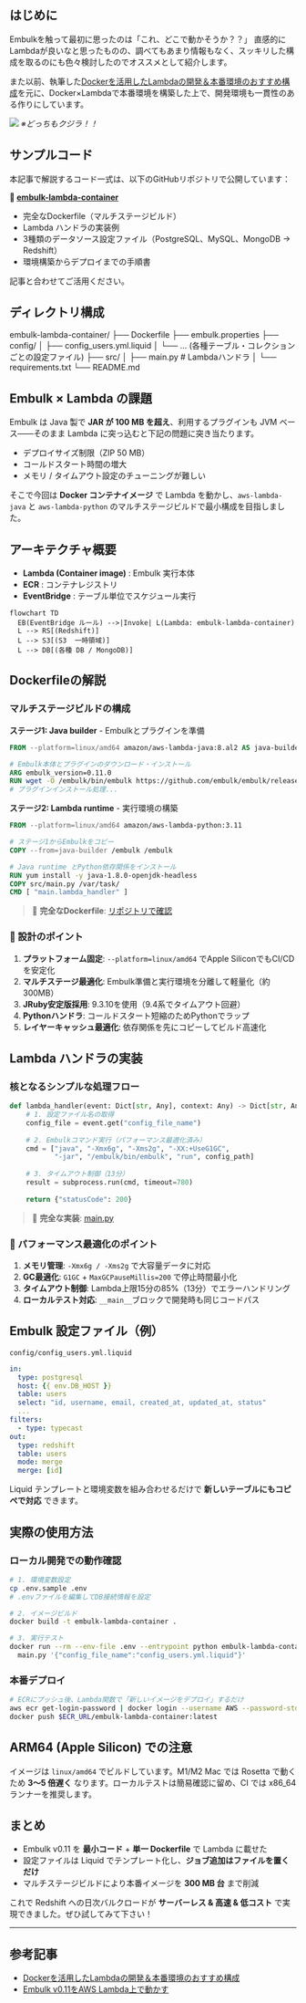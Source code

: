 ## はじめに

Embulkを触って最初に思ったのは「これ、どこで動かそうか？？」
直感的にLambdaが良いなと思ったものの、調べてもあまり情報もなく、スッキリした構成を取るのにも色々検討したのでオススメとして紹介します。

また以前、執筆した[Dockerを活用したLambdaの開発＆本番環境のおすすめ構成](https://zenn.dev/konan/articles/efd004b1810463)を元に、Docker×Lambdaで本番環境を構築した上で、開発環境も一貫性のある作りにしています。

![](https://storage.googleapis.com/zenn-user-upload/ef8125b9a623-20240622.png)
*※どっちもクジラ！！*

## サンプルコード

本記事で解説するコード一式は、以下のGitHubリポジトリで公開しています：

**🔗 [embulk-lambda-container](https://github.com/konan0802/bidata-embulk)**

- 完全なDockerfile（マルチステージビルド）
- Lambda ハンドラの実装例  
- 3種類のデータソース設定ファイル（PostgreSQL、MySQL、MongoDB → Redshift）
- 環境構築からデプロイまでの手順書

記事と合わせてご活用ください。

## ディレクトリ構成
embulk-lambda-container/
├── Dockerfile
├── embulk.properties
├── config/
│   ├── config_users.yml.liquid
│   └── ... (各種テーブル・コレクションごとの設定ファイル)
├── src/
│   ├── main.py      # Lambdaハンドラ
│   └── requirements.txt
└── README.md

## Embulk × Lambda の課題
Embulk は Java 製で **JAR が 100 MB を超え**、利用するプラグインも JVM ベース――そのまま Lambda に突っ込むと下記の問題に突き当たります。

- デプロイサイズ制限（ZIP 50 MB）
- コールドスタート時間の増大
- メモリ / タイムアウト設定のチューニングが難しい

そこで今回は **Docker コンテナイメージ** で Lambda を動かし、`aws-lambda-java` と `aws-lambda-python` のマルチステージビルドで最小構成を目指しました。

## アーキテクチャ概要
- **Lambda (Container image)** : Embulk 実行本体
- **ECR** : コンテナレジストリ
- **EventBridge** : テーブル単位でスケジュール実行

```mermaid
flowchart TD
  EB(EventBridge ルール) -->|Invoke| L(Lambda: embulk-lambda-container)
  L --> RS[(Redshift)]
  L --> S3[(S3  一時領域)]
  L --> DB[(各種 DB / MongoDB)]
```

## Dockerfileの解説
### マルチステージビルドの構成

**ステージ1: Java builder** - Embulkとプラグインを準備
```dockerfile
FROM --platform=linux/amd64 amazon/aws-lambda-java:8.al2 AS java-builder

# Embulk本体とプラグインのダウンロード・インストール
ARG embulk_version=0.11.0
RUN wget -O /embulk/bin/embulk https://github.com/embulk/embulk/releases/download/v${embulk_version}/embulk-${embulk_version}.jar
# プラグインインストール処理...
```

**ステージ2: Lambda runtime** - 実行環境の構築
```dockerfile
FROM --platform=linux/amd64 amazon/aws-lambda-python:3.11

# ステージ1からEmbulkをコピー
COPY --from=java-builder /embulk /embulk

# Java runtime とPython依存関係をインストール
RUN yum install -y java-1.8.0-openjdk-headless
COPY src/main.py /var/task/
CMD [ "main.lambda_handler" ]
```

> 📄 **完全なDockerfile**: [リポジトリで確認](https://github.com/konan0802/bidata-embulk/blob/main/Dockerfile)

### 🔑 設計のポイント

1. **プラットフォーム固定**: `--platform=linux/amd64` でApple SiliconでもCI/CDを安定化
2. **マルチステージ最適化**: Embulk準備と実行環境を分離して軽量化（約300MB）
3. **JRuby安定版採用**: 9.3.10を使用（9.4系でタイムアウト回避）
4. **Pythonハンドラ**: コールドスタート短縮のためPythonでラップ
5. **レイヤーキャッシュ最適化**: 依存関係を先にコピーしてビルド高速化

## Lambda ハンドラの実装

### 核となるシンプルな処理フロー

```python
def lambda_handler(event: Dict[str, Any], context: Any) -> Dict[str, Any]:
    # 1. 設定ファイル名の取得
    config_file = event.get("config_file_name")
    
    # 2. Embulkコマンド実行（パフォーマンス最適化済み）
    cmd = ["java", "-Xmx6g", "-Xms2g", "-XX:+UseG1GC", 
           "-jar", "/embulk/bin/embulk", "run", config_path]
    
    # 3. タイムアウト制御（13分）
    result = subprocess.run(cmd, timeout=780)
    
    return {"statusCode": 200}
```

> 📄 **完全な実装**: [main.py](https://github.com/konan0802/bidata-embulk/blob/main/src/main.py)

### 🚀 パフォーマンス最適化のポイント

1. **メモリ管理**: `-Xmx6g / -Xms2g` で大容量データに対応
2. **GC最適化**: `G1GC` + `MaxGCPauseMillis=200` で停止時間最小化  
3. **タイムアウト制御**: Lambda上限15分の85%（13分）でエラーハンドリング
4. **ローカルテスト対応**: `__main__`ブロックで開発時も同じコードパス

## Embulk 設定ファイル（例）
`config/config_users.yml.liquid`
```yaml
in:
  type: postgresql
  host: {{ env.DB_HOST }}
  table: users
  select: "id, username, email, created_at, updated_at, status"
  ...
filters:
  - type: typecast
out:
  type: redshift
  table: users
  mode: merge
  merge: [id]
```
Liquid テンプレートと環境変数を組み合わせるだけで **新しいテーブルにもコピペで対応** できます。

## 実際の使用方法

### ローカル開発での動作確認

```bash
# 1. 環境変数設定
cp .env.sample .env
# .envファイルを編集してDB接続情報を設定

# 2. イメージビルド
docker build -t embulk-lambda-container .

# 3. 実行テスト
docker run --rm --env-file .env --entrypoint python embulk-lambda-container \
  main.py '{"config_file_name":"config_users.yml.liquid"}'
```

### 本番デプロイ

```bash
# ECRにプッシュ後、Lambda関数で「新しいイメージをデプロイ」するだけ
aws ecr get-login-password | docker login --username AWS --password-stdin $ECR_URL
docker push $ECR_URL/embulk-lambda-container:latest
```

## ARM64 (Apple Silicon) での注意
イメージは `linux/amd64` でビルドしています。M1/M2 Mac では Rosetta で動くため **3〜5 倍遅く** なります。ローカルテストは簡易確認に留め、CI では x86_64 ランナーを推奨します。

## まとめ
- Embulk v0.11 を **最小コード** + **単一 Dockerfile** で Lambda に載せた
- 設定ファイルは Liquid でテンプレート化し、**ジョブ追加はファイルを置くだけ**
- マルチステージビルドにより本番イメージを **300 MB 台** まで削減

これで Redshift への日次バルクロードが **サーバーレス & 高速 & 低コスト** で実現できました。ぜひ試してみて下さい！

---
## 参考記事
* [Dockerを活用したLambdaの開発＆本番環境のおすすめ構成](https://zenn.dev/konan/articles/efd004b1810463)
* [Embulk v0.11をAWS Lambda上で動かす](https://zenn.dev/ikoba/articles/run-embulk-on-lambda)